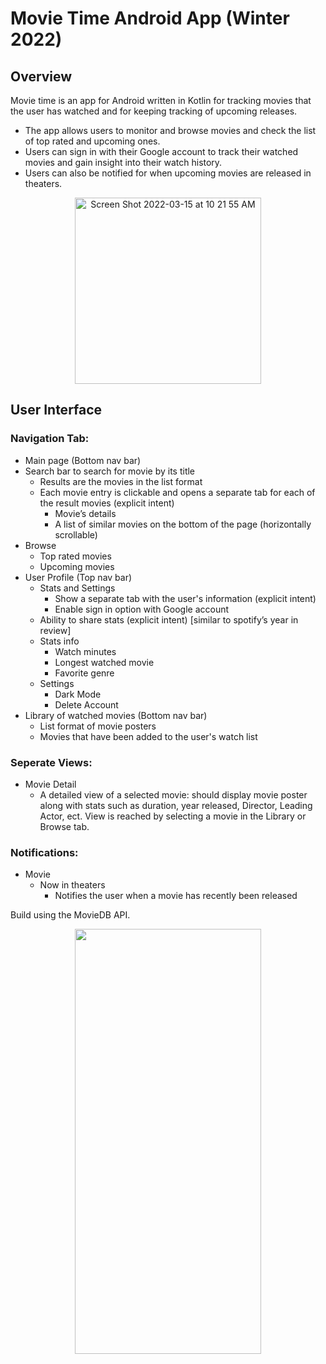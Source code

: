 # Movie Time Android App (Winter 2022)
## Overview
Movie time is an app for Android written in Kotlin for tracking movies that the user has watched and for keeping tracking of upcoming releases.

- The app allows users to monitor and browse movies and check the list of top rated and upcoming ones. 
- Users can sign in with their Google account to track their watched movies and gain insight into their watch history. 
- Users can also be notified for when upcoming movies are released in theaters.

<p align="center">
 <img width="298" alt="Screen Shot 2022-03-15 at 10 21 55 AM" src="https://user-images.githubusercontent.com/16601367/158436143-0ec6e258-353c-4b55-acc4-240123650519.png">
</p>

## User Interface
### Navigation Tab:
- Main page (Bottom nav bar)
 - Search bar to search for movie by its title
   - Results are the movies in the list format
   - Each movie entry is clickable and opens a separate tab for each of the result movies (explicit intent)
     - Movie’s details
     - A list of similar movies on the bottom of the page (horizontally scrollable)
 - Browse
   - Top rated movies
   - Upcoming movies 
- User Profile (Top nav bar)
  - Stats and Settings
    - Show a separate tab with the user's information (explicit intent)
    - Enable sign in option with Google account
  - Ability to share stats (explicit intent) [similar to spotify’s year in review]
  - Stats info
    - Watch minutes
    - Longest watched movie
    - Favorite genre
  - Settings
    - Dark Mode
    - Delete Account
- Library of watched movies (Bottom nav bar)
  - List format of movie posters 
  - Movies that have been added to the user's watch list

### Seperate Views:
- Movie Detail
  - A detailed view of a selected movie: should display movie poster along with stats such as duration, year released, Director, Leading Actor, ect. View is reached by selecting a movie in the Library or Browse tab.

### Notifications:
- Movie
  - Now in theaters
    - Notifies the user when a movie has recently been released

Build using the MovieDB API.

<p align="center">
 <img src="https://user-images.githubusercontent.com/16601367/158436199-101f1f72-65d4-482a-9cd0-e22d6ad3d755.gif" width="298" height="680" />
</p>
